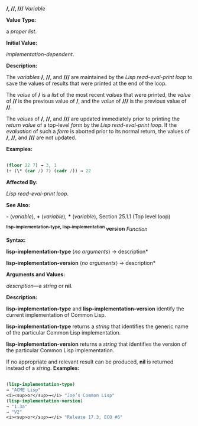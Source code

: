 **/, //, ///** *Variable* 



**Value Type:** 



a *proper list*. 



**Initial Value:** 



*implementation-dependent*. 



**Description:** 



The *variables* **/**, **//**, and **///** are maintained by the *Lisp read-eval-print loop* to save the values of results that were printed at the end of the loop. 



The *value* of **/** is a *list* of the most recent *values* that were printed, the *value* of **//** is the previous value of **/**, and the *value* of **///** is the previous value of **//**. 



The *values* of **/**, **//**, and **///** are updated immediately prior to printing the *return value* of a top-level *form* by the *Lisp read-eval-print loop*. If the *evaluation* of such a *form* is aborted prior to its normal return, the values of **/**, **//**, and **///** are not updated. 



**Examples:**
```lisp
 
(floor 22 7) → 3, 1 
(+ (\* (car /) 7) (cadr /)) → 22 

```
**Affected By:** 



*Lisp read-eval-print loop*. 



**See Also:** 



**-** (*variable*), **+** (*variable*), **\*** (*variable*), Section 25.1.1 (Top level loop) 







 



 



**<sup>lisp-implementation-type, lisp-implementation</sup> version** <i>Function</i> 



**Syntax:** 



**lisp-implementation-type** ⟨*no arguments*⟩ → description* 



**lisp-implementation-version** ⟨*no arguments*⟩ → description* 



**Arguments and Values:** 



*description*—a *string* or **nil**. 



**Description:** 



**lisp-implementation-type** and **lisp-implementation-version** identify the current implementation of Common Lisp. 



**lisp-implementation-type** returns a *string* that identifies the generic name of the particular Common Lisp implementation. 



**lisp-implementation-version** returns a *string* that identifies the version of the particular Common Lisp implementation. 



If no appropriate and relevant result can be produced, **nil** is returned instead of a *string*. **Examples:**
```lisp
 
(lisp-implementation-type) 
→ "ACME Lisp" 
<i><sup>or</sup>→</i> "Joe’s Common Lisp" 
(lisp-implementation-version) 
→ "1.3a" 
→ "V2" 
<i><sup>or</sup>→</i> "Release 17.3, ECO #6" 

```
